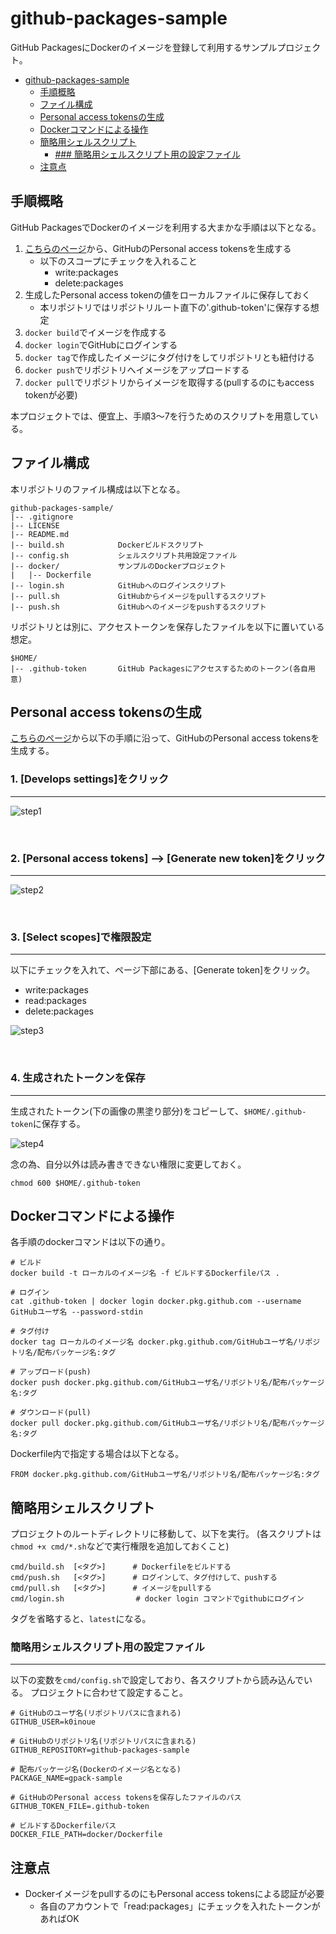 # github-packages-sample

GitHub PackagesにDockerのイメージを登録して利用するサンプルプロジェクト。
- [github-packages-sample](#github-packages-sample)
    - [手順概略](#手順概略)
    - [ファイル構成](#ファイル構成)
    - [Personal access tokensの生成](#personal-access-tokensの生成)
    - [Dockerコマンドによる操作](#dockerコマンドによる操作)
    - [簡略用シェルスクリプト](#簡略用シェルスクリプト)
        - [### 簡略用シェルスクリプト用の設定ファイル](#-簡略用シェルスクリプト用の設定ファイル)
    - [注意点](#注意点)


## 手順概略
GitHub PackagesでDockerのイメージを利用する大まかな手順は以下となる。

1. [こちらのページ](https://github.com/settings/tokens)から、GitHubのPersonal access tokensを生成する
    - 以下のスコープにチェックを入れること
        - write:packages
        - delete:packages
2. 生成したPersonal access tokenの値をローカルファイルに保存しておく
    - 本リポジトリではリポジトリルート直下の'.github-token'に保存する想定
3. `docker build`でイメージを作成する
4. `docker login`でGitHubにログインする
5. `docker tag`で作成したイメージにタグ付けをしてリポジトリとも紐付ける
6. `docker push`でリポジトリへイメージをアップロードする
7. `docker pull`でリポジトリからイメージを取得する(pullするのにもaccess tokenが必要)

本プロジェクトでは、便宜上、手順3〜7を行うためのスクリプトを用意している。

## ファイル構成
本リポジトリのファイル構成は以下となる。

```
github-packages-sample/
|-- .gitignore
|-- LICENSE
|-- README.md
|-- build.sh            Dockerビルドスクリプト
|-- config.sh           シェルスクリプト共用設定ファイル
|-- docker/             サンプルのDockerプロジェクト
|   |-- Dockerfile
|-- login.sh            GitHubへのログインスクリプト
|-- pull.sh             GitHubからイメージをpullするスクリプト
|-- push.sh             GitHubへのイメージをpushするスクリプト
```

リポジトリとは別に、アクセストークンを保存したファイルを以下に置いている想定。

```
$HOME/
|-- .github-token       GitHub Packagesにアクセスするためのトークン(各自用意)
```

## Personal access tokensの生成

[こちらのページ](https://github.com/settings/tokens)から以下の手順に沿って、GitHubのPersonal access tokensを生成する。

### 1. \[Develops settings\]をクリック
---

![step1](images/step1.png)

<br />


### 2. \[Personal access tokens\] --> \[Generate new token\]をクリック
---

![step2](images/step2.png)

<br />


### 3. \[Select scopes\]で権限設定
---

以下にチェックを入れて、ページ下部にある、\[Generate token\]をクリック。

- write:packages
- read:packages
- delete:packages

![step3](images/step3.png)

<br />


### 4. 生成されたトークンを保存
---

生成されたトークン(下の画像の黒塗り部分)をコピーして、`$HOME/.github-token`に保存する。

![step4](images/step4.png)


念の為、自分以外は読み書きできない権限に変更しておく。

```
chmod 600 $HOME/.github-token
```

## Dockerコマンドによる操作

各手順のdockerコマンドは以下の通り。

```
# ビルド
docker build -t ローカルのイメージ名 -f ビルドするDockerfileパス .

# ログイン
cat .github-token | docker login docker.pkg.github.com --username GitHubユーザ名 --password-stdin

# タグ付け
docker tag ローカルのイメージ名 docker.pkg.github.com/GitHubユーザ名/リポジトリ名/配布パッケージ名:タグ

# アップロード(push)
docker push docker.pkg.github.com/GitHubユーザ名/リポジトリ名/配布パッケージ名:タグ

# ダウンロード(pull)
docker pull docker.pkg.github.com/GitHubユーザ名/リポジトリ名/配布パッケージ名:タグ
```

Dockerfile内で指定する場合は以下となる。

```
FROM docker.pkg.github.com/GitHubユーザ名/リポジトリ名/配布パッケージ名:タグ
```

## 簡略用シェルスクリプト

プロジェクトのルートディレクトリに移動して、以下を実行。
(各スクリプトは`chmod +x cmd/*.sh`などで実行権限を追加しておくこと)

```
cmd/build.sh  [<タグ>]      # Dockerfileをビルドする
cmd/push.sh   [<タグ>]      # ログインして、タグ付けして、pushする
cmd/pull.sh   [<タグ>]      # イメージをpullする
cmd/login.sh                # docker login コマンドでgithubにログイン
```

タグを省略すると、`latest`になる。


### 簡略用シェルスクリプト用の設定ファイル
---

以下の変数を`cmd/config.sh`で設定しており、各スクリプトから読み込んでいる。
プロジェクトに合わせて設定すること。

```
# GitHubのユーザ名(リポジトリパスに含まれる)
GITHUB_USER=k0inoue

# GitHubのリポジトリ名(リポジトリパスに含まれる)
GITHUB_REPOSITORY=github-packages-sample

# 配布パッケージ名(Dockerのイメージ名となる)
PACKAGE_NAME=gpack-sample

# GitHubのPersonal access tokensを保存したファイルのパス
GITHUB_TOKEN_FILE=.github-token

# ビルドするDockerfileパス
DOCKER_FILE_PATH=docker/Dockerfile
```


## 注意点

- DockerイメージをpullするのにもPersonal access tokensによる認証が必要
    - 各自のアカウントで「read:packages」にチェックを入れたトークンがあればOK


